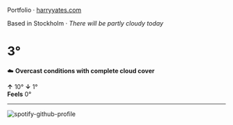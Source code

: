 Portfolio · [harryyates.com](https://harryyates.com)

<!-- WEATHER_START -->
Based in Stockholm · *There will be partly cloudy today*

# 3°
☁️ **Overcast conditions with complete cloud cover**

**↑** 10° **↓** 1°  
**Feels** 0°

---
<!-- WEATHER_END -->

<p align="left">
  <a>
    <img src="https://spotify-github-profile.kittinanx.com/api/view?uid=bigbello&cover_image=true&theme=natemoo-re&show_offline=true&background_color=121212&interchange=false&bar_color=53b14f&bar_color_cover=false" alt="spotify-github-profile">
  </a>
</p>